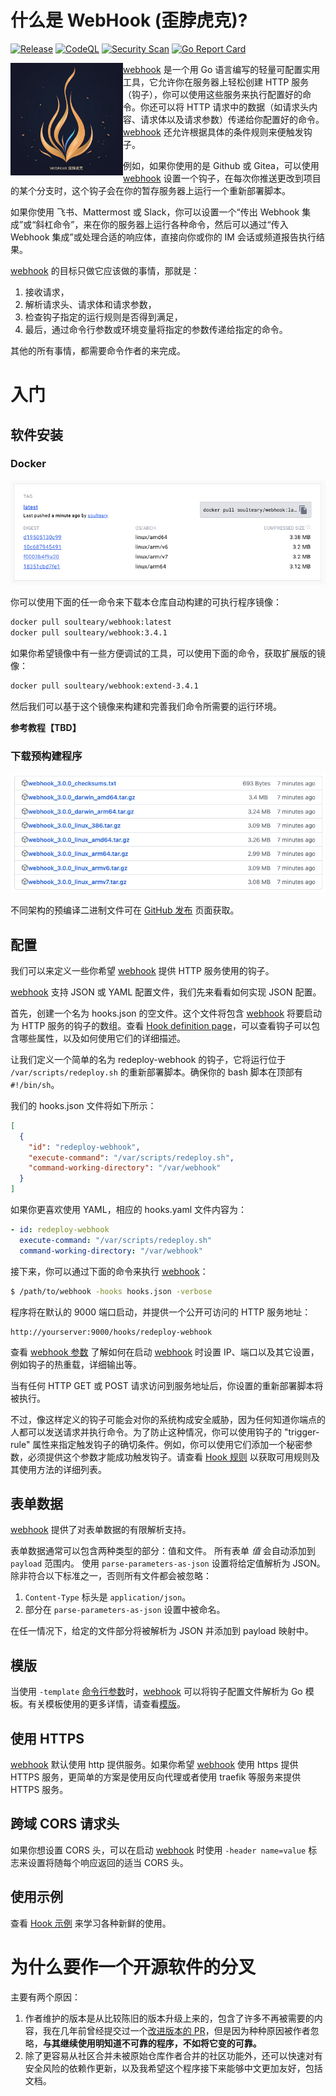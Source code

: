 # 什么是 WebHook (歪脖虎克)?

[![Release](https://github.com/soulteary/webhook/actions/workflows/build.yml/badge.svg?branch=main)](https://github.com/soulteary/webhook/actions/workflows/build.yml) [![CodeQL](https://github.com/soulteary/webhook/actions/workflows/codeql.yml/badge.svg)](https://github.com/soulteary/webhook/actions/workflows/codeql.yml) [![Security Scan](https://github.com/soulteary/webhook/actions/workflows/scan.yml/badge.svg)](https://github.com/soulteary/webhook/actions/workflows/scan.yml) [![Go Report Card](https://goreportcard.com/badge/github.com/soulteary/webhook)](https://goreportcard.com/report/github.com/soulteary/webhook)

 <img src="./docs/logo/logo-600x600.jpg" alt="Webhook" align="left" width="180" />
 
 [webhook][w] 是一个用 Go 语言编写的轻量可配置实用工具，它允许你在服务器上轻松创建 HTTP 服务（钩子），你可以使用这些服务来执行配置好的命令。你还可以将 HTTP 请求中的数据（如请求头内容、请求体以及请求参数）传递给你配置好的命令。[webhook][w] 还允许根据具体的条件规则来便触发钩子。

例如，如果你使用的是 Github 或 Gitea，可以使用 [webhook][w] 设置一个钩子，在每次你推送更改到项目的某个分支时，这个钩子会在你的暂存服务器上运行一个重新部署脚本。

如果你使用 飞书、Mattermost 或 Slack，你可以设置一个“传出 Webhook 集成”或“斜杠命令”，来在你的服务器上运行各种命令，然后可以通过“传入 Webhook 集成”或处理合适的响应体，直接向你或你的 IM 会话或频道报告执行结果。

[webhook][w] 的目标只做它应该做的事情，那就是：

1.  接收请求，
2.  解析请求头、请求体和请求参数，
3.  检查钩子指定的运行规则是否得到满足，
4.  最后，通过命令行参数或环境变量将指定的参数传递给指定的命令。

其他的所有事情，都需要命令作者的来完成。

# 入门

## 软件安装

### Docker

![](.github/dockerhub.png)

你可以使用下面的任一命令来下载本仓库自动构建的可执行程序镜像：

```bash
docker pull soulteary/webhook:latest
docker pull soulteary/webhook:3.4.1
```

如果你希望镜像中有一些方便调试的工具，可以使用下面的命令，获取扩展版的镜像：

```bash
docker pull soulteary/webhook:extend-3.4.1
```

然后我们可以基于这个镜像来构建和完善我们命令所需要的运行环境。

**参考教程【TBD】**

### 下载预构建程序

[![](.github/release.png)](https://github.com/soulteary/webhook/releases)

不同架构的预编译二进制文件可在 [GitHub 发布](https://github.com/soulteary/webhook/releases) 页面获取。

## 配置

我们可以来定义一些你希望 [webhook][w] 提供 HTTP 服务使用的钩子。

[webhook][w] 支持 JSON 或 YAML 配置文件，我们先来看看如何实现 JSON 配置。

首先，创建一个名为 hooks.json 的空文件。这个文件将包含 [webhook][w] 将要启动为 HTTP 服务的钩子的数组。查看 [Hook definition page](docs/Hook-Definition.md)，可以查看钩子可以包含哪些属性，以及如何使用它们的详细描述。

让我们定义一个简单的名为 redeploy-webhook 的钩子，它将运行位于 `/var/scripts/redeploy.sh` 的重新部署脚本。确保你的 bash 脚本在顶部有 `#!/bin/sh`。

我们的 hooks.json 文件将如下所示：

```json
[
  {
    "id": "redeploy-webhook",
    "execute-command": "/var/scripts/redeploy.sh",
    "command-working-directory": "/var/webhook"
  }
]
```

如果你更喜欢使用 YAML，相应的 hooks.yaml 文件内容为：

```yaml
- id: redeploy-webhook
  execute-command: "/var/scripts/redeploy.sh"
  command-working-directory: "/var/webhook"
```

接下来，你可以通过下面的命令来执行 [webhook][w]：

```bash
$ /path/to/webhook -hooks hooks.json -verbose
```

程序将在默认的 9000 端口启动，并提供一个公开可访问的 HTTP 服务地址：

```http
http://yourserver:9000/hooks/redeploy-webhook
```

查看 [webhook 参数](docs/Webhook-Parameters.md) 了解如何在启动 [webhook][w] 时设置 IP、端口以及其它设置，例如钩子的热重载，详细输出等。

当有任何 HTTP GET 或 POST 请求访问到服务地址后，你设置的重新部署脚本将被执行。

不过，像这样定义的钩子可能会对你的系统构成安全威胁，因为任何知道你端点的人都可以发送请求并执行命令。为了防止这种情况，你可以使用钩子的 "trigger-rule" 属性来指定触发钩子的确切条件。例如，你可以使用它们添加一个秘密参数，必须提供这个参数才能成功触发钩子。请查看 [Hook 规则](docs/Hook-Rules.md) 以获取可用规则及其使用方法的详细列表。

## 表单数据

[webhook][w] 提供了对表单数据的有限解析支持。

表单数据通常可以包含两种类型的部分：值和文件。
所有表单 _值_ 会自动添加到 `payload` 范围内。
使用 `parse-parameters-as-json` 设置将给定值解析为 JSON。
除非符合以下标准之一，否则所有文件都会被忽略：

1.  `Content-Type` 标头是 `application/json`。
2.  部分在 `parse-parameters-as-json` 设置中被命名。

在任一情况下，给定的文件部分将被解析为 JSON 并添加到 payload 映射中。

## 模版

当使用 `-template` [命令行参数](docs/Webhook-Parameters.md)时，[webhook][w] 可以将钩子配置文件解析为 Go 模板。有关模板使用的更多详情，请查看[模版](docs/Templates.md)。

## 使用 HTTPS

[webhook][w] 默认使用 http 提供服务。如果你希望 [webhook][w] 使用 https 提供 HTTPS 服务，更简单的方案是使用反向代理或者使用 traefik 等服务来提供 HTTPS 服务。

## 跨域 CORS 请求头

如果你想设置 CORS 头，可以在启动 [webhook][w] 时使用 `-header name=value` 标志来设置将随每个响应返回的适当 CORS 头。

## 使用示例

查看 [Hook 示例](docs/Hook-Examples.md) 来学习各种新鲜的使用。

# 为什么要作一个开源软件的分叉

主要有两个原因：

1. 作者维护的版本是从比较陈旧的版本升级上来的，包含了许多不再被需要的内容，我在几年前曾经提交过一个[改进版本的 PR](https://github.com/adnanh/webhook/pull/570)，但是因为种种原因被作者忽略，**与其继续使用明知道不可靠的程序，不如将它变的可靠。**
2. 除了更容易从社区合并未被原始仓库作者合并的社区功能外，还可以快速对有安全风险的依赖作更新，以及我希望这个程序接下来能够中文更加友好，包括文档。

[w]: https://github.com/soulteary/webhook
